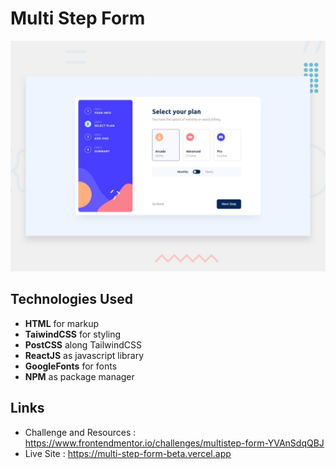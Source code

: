 # Multi Step Form

![Design preview for the News Homepage coding challenge](./design/desktop-preview.jpg)

## Technologies Used

- **HTML** for markup
- **TaiwindCSS** for styling
- **PostCSS** along TailwindCSS
- **ReactJS** as javascript library
- **GoogleFonts** for fonts
- **NPM** as package manager

## Links

- Challenge and Resources : https://www.frontendmentor.io/challenges/multistep-form-YVAnSdqQBJ
- Live Site : https://multi-step-form-beta.vercel.app
